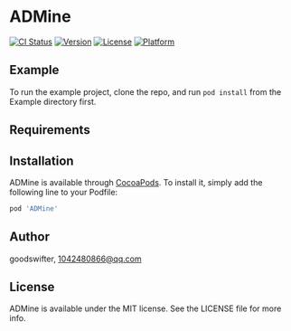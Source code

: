# ADMine

[![CI Status](https://img.shields.io/travis/goodswifter/ADMine.svg?style=flat)](https://travis-ci.org/goodswifter/ADMine)
[![Version](https://img.shields.io/cocoapods/v/ADMine.svg?style=flat)](https://cocoapods.org/pods/ADMine)
[![License](https://img.shields.io/cocoapods/l/ADMine.svg?style=flat)](https://cocoapods.org/pods/ADMine)
[![Platform](https://img.shields.io/cocoapods/p/ADMine.svg?style=flat)](https://cocoapods.org/pods/ADMine)

## Example

To run the example project, clone the repo, and run `pod install` from the Example directory first.

## Requirements

## Installation

ADMine is available through [CocoaPods](https://cocoapods.org). To install
it, simply add the following line to your Podfile:

```ruby
pod 'ADMine'
```

## Author

goodswifter, 1042480866@qq.com

## License

ADMine is available under the MIT license. See the LICENSE file for more info.
